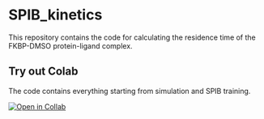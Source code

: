 # SPIB_kinetics

This repository contains the code for calculating the residence time of the FKBP-DMSO protein-ligand complex. 

## Try out Colab 

The code contains everything starting from simulation and SPIB training.

[![Open in Collab](https://colab.research.google.com/assets/colab-badge.svg)](https://colab.research.google.com/github/Suemin-Lee/SPIB_kinetics/blob/main/main.ipynb)

